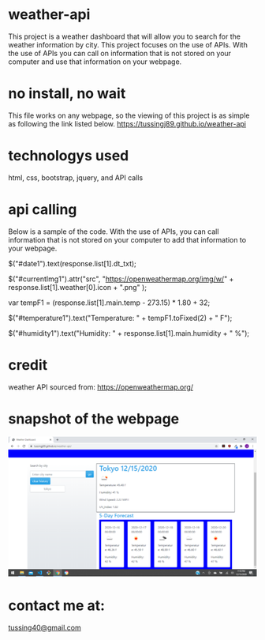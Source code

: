 # weather-api
This project is a weather dashboard that will allow you to search for the weather information by city. This project focuses on the use of APIs. With the use of APIs you can call on information that is not stored on your computer and use that information on your webpage. 
# no install, no wait

This file works on any webpage, so the viewing of this project is as simple as following the link listed below.
https://tussingj89.github.io/weather-api

# technologys used
html, css, bootstrap, jquery, and API calls

# api calling

Below is a sample of the code. With the use of APIs, you can call information that is not stored on your computer to add that information to your webpage.

$("#date1").text(response.list[1].dt_txt);

$("#currentImg1").attr("src", "https://openweathermap.org/img/w/" + response.list[1].weather[0].icon + ".png" );

var tempF1 = (response.list[1].main.temp - 273.15) * 1.80 + 32;
     
$("#temperature1").text("Temperature: " + tempF1.toFixed(2) + " F");
     
$("#humidity1").text("Humidity: " + response.list[1].main.humidity + " %");

# credit
weather API sourced from: https://openweathermap.org/

# snapshot of the webpage

![weather-api](snapshot.png)

# contact me at:
tussing40@gmail.com
